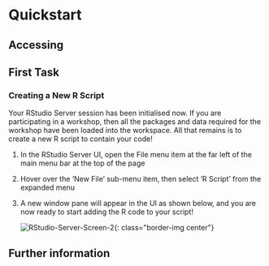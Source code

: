 <style>
.border-img {
  border: 5px solid transparent;
  padding: 5px;
  /*margin: 15px;*/
  border-color: rgba(192, 192, 192, 0.1);
  border-radius: 10px;
}
</style>

# Quickstart

## Accessing

## First Task

### <a id="create-script"></a> Creating a New R Script
Your RStudio Server session has been initialised now. If you are participating in a workshop, then all the packages and
data required for the workshop have been loaded into the workspace. All that remains is to create a new R script to contain
your code!

1. In the RStudio Server UI, open the File menu item at the far left of the main menu bar at the top of the page
2. Hover over the ‘New File’ sub-menu item, then select ‘R Script’ from the expanded menu
3. A new window pane will appear in the UI as shown below, and you are now ready to start adding the R code to your script!

   ![RStudio-Server-Screen-2](/eidf-docs/images/access/rstudio-server-screen-2.png){: class="border-img center"}

## Further information
